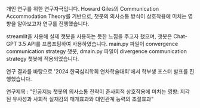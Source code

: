 개인 연구를 위한 연구자극입니다.
Howard Giles의 Communication Accommodation Theory를 기반으로, 챗봇의 의사소통 방식이 상호작용에 미치는 영향을 알아보고자 연구를 진행했습니다.

streamlit을 사용해 실제 챗봇을 사용하는 듯한 느낌을 주고자 했으며, 챗봇은 Chat-GPT 3.5 API를 프롬프팅하여 사용하였습니다.
main.py 파일이 convergence communication strategy 챗봇, dmain.py 파일이 divergence communication strategy 챗봇에 적용되었습니다.

연구 결과를 바탕으로 '2024 한국심리학회 연차학술대회'에서 학부생 포스터 발표를 진행했습니다.

연구제목 : "인공지능 챗봇의 의사소통 전략이 준사회적 상호작용에 미치는 영향: 지각된 유사성과 사회적 실재감의 매개효과와 대인관계 능력의 조절효과"
